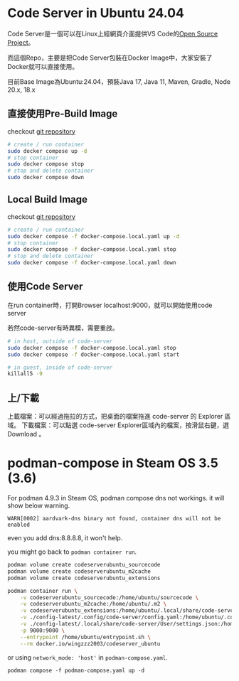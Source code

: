 # Code Server in Ubuntu 24.04
Code Server是一個可以在Linux上經網頁介面提供VS Code的[Open Source Project](https://github.com/coder/code-server)。

而這個Repo，主要是把Code Server包裝在Docker Image中，大家安裝了Docker就可以直接使用。

目前Base Image為Ubuntu:24.04，預裝Java 17, Java 11, Maven, Gradle, Node 20.x, 18.x


## 直接使用Pre-Build Image
checkout [git repository](https://github.com/wingzero0/codeserverUbuntu)
```bash
# create / run container
sudo docker compose up -d
# stop container
sudo docker compose stop
# stop and delete container
sudo docker compose down
```

## Local Build Image
checkout [git repository](https://github.com/wingzero0/codeserverUbuntu)
```bash
# create / run container
sudo docker compose -f docker-compose.local.yaml up -d
# stop container
sudo docker compose -f docker-compose.local.yaml stop
# stop and delete container
sudo docker compose -f docker-compose.local.yaml down
```

## 使用Code Server
在run container時，打開Browser localhost:9000，就可以開始使用code server

若然code-server有時異模，需要重啟。

```bash
# in host, outside of code-server
sudo docker compose -f docker-compose.local.yaml stop
sudo docker compose -f docker-compose.local.yaml start

# in guest, inside of code-server
killall5 -9
```

## 上/下載
上載檔案：可以經過拖拉的方式，把桌面的檔案拖進 code-server 的 Explorer 區域。
下載檔案：可以點選 code-server Explorer區域內的檔案，按滑鼠右鍵，選 Download 。

# podman-compose in Steam OS 3.5 (3.6)
For podman 4.9.3 in Steam OS, podman compose dns not workings. it will show below warning.
```
WARN[0002] aardvark-dns binary not found, container dns will not be enabled
```
even you add dns:8.8.8.8, it won't help.

you might go back to `podman container run`.
```bash
podman volume create codeserverubuntu_sourcecode
podman volume create codeserverubuntu_m2cache
podman volume create codeserverubuntu_extensions

podman container run \
    -v codeserverubuntu_sourcecode:/home/ubuntu/sourcecode \
    -v codeserverubuntu_m2cache:/home/ubuntu/.m2 \
    -v codeserverubuntu_extensions:/home/ubuntu/.local/share/code-server/extensions/ \
    -v ./config-latest/.config/code-server/config.yaml:/home/ubuntu/.config/code-server/config.yaml \
    -v ./config-latest/.local/share/code-server/User/settings.json:/home/ubuntu/.local/share/code-server/User/settings.json \
    -p 9000:9000 \
    --entrypoint /home/ubuntu/entrypoint.sh \
    --rm docker.io/wingzzz2003/codeserver_ubuntu
```

or using `network_mode: 'host'` in `podman-compose.yaml`.
```
podman compose -f podman-compose.yaml up -d
```
